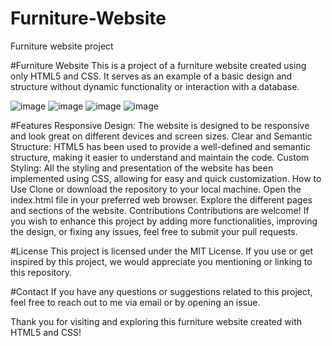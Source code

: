 # Furniture-Website
Furniture website project

#Furniture Website
This is a project of a furniture website created using only HTML5 and CSS. It serves as an example of a basic design and structure without dynamic functionality or interaction with a database.

![image](https://github.com/ramonsolis11/Furniture-Website/assets/80738178/be20174c-9e4e-4215-a61d-5ba0d6eb4ded)
![image](https://github.com/ramonsolis11/Furniture-Website/assets/80738178/39a18a02-ef99-4331-8e6a-735761b3db63)
![image](https://github.com/ramonsolis11/Furniture-Website/assets/80738178/48cfb352-2ef5-4768-ba7b-896eba83ff68)
![image](https://github.com/ramonsolis11/Furniture-Website/assets/80738178/a89a0210-db70-4cbb-986c-987004b4f963)


#Features
Responsive Design: The website is designed to be responsive and look great on different devices and screen sizes.
Clear and Semantic Structure: HTML5 has been used to provide a well-defined and semantic structure, making it easier to understand and maintain the code.
Custom Styling: All the styling and presentation of the website has been implemented using CSS, allowing for easy and quick customization.
How to Use
Clone or download the repository to your local machine.
Open the index.html file in your preferred web browser.
Explore the different pages and sections of the website.
Contributions
Contributions are welcome! If you wish to enhance this project by adding more functionalities, improving the design, or fixing any issues, feel free to submit your pull requests.

#License
This project is licensed under the MIT License. If you use or get inspired by this project, we would appreciate you mentioning or linking to this repository.

#Contact
If you have any questions or suggestions related to this project, feel free to reach out to me via email or by opening an issue.

Thank you for visiting and exploring this furniture website created with HTML5 and CSS!
